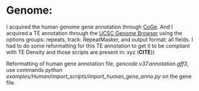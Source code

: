 # Genome:

I acquired the human genome gene annotation through [CoGe](https://genomevolution.org/coge/GenomeInfo.pl?gid=25747). And I acquired a TE annotation through the [UCSC Genome Browser](https://genome-euro.ucsc.edu/cgi-bin/hgTables) using the options groups: repeats, track: RepeatMasker, and output format: all fields. I had to do some reformatting for this TE annotation to get it to be compliant with TE Density and those scripts are present in: xyz (**CITE**))

Reformatting of human gene annotation file, *gencode.v37.annotation.gff3*, use commands *python examples/Human/import_scripts/import_human_gene_anno.py* on the gene file.
